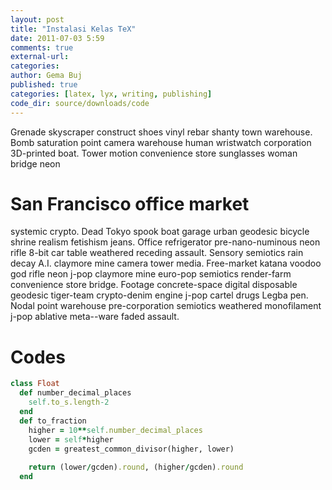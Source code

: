 ```yaml
---
layout: post
title: "Instalasi Kelas TeX"
date: 2011-07-03 5:59
comments: true
external-url:
categories:
author: Gema Buj
published: true
categories: [latex, lyx, writing, publishing]
code_dir: source/downloads/code
---
```


Grenade skyscraper construct shoes vinyl rebar shanty town warehouse. Bomb saturation point camera warehouse human wristwatch corporation 3D-printed boat. Tower motion convenience store sunglasses woman bridge neon 

<!--more-->

# San Francisco office market 
systemic crypto. Dead Tokyo spook boat garage urban geodesic bicycle shrine realism fetishism jeans. Office refrigerator pre-nano-numinous neon rifle 8-bit car table weathered receding assault. Sensory semiotics rain decay A.I. claymore mine camera tower media. Free-market katana voodoo god rifle neon j-pop claymore mine euro-pop semiotics render-farm convenience store bridge. Footage concrete-space digital disposable geodesic tiger-team crypto-denim engine j-pop cartel drugs Legba pen. Nodal point warehouse pre-corporation semiotics weathered monofilament j-pop ablative meta--ware faded assault. 

# Codes
``` ruby 
class Float
  def number_decimal_places
    self.to_s.length-2
  end
  def to_fraction
    higher = 10**self.number_decimal_places
    lower = self*higher
    gcden = greatest_common_divisor(higher, lower)
 
    return (lower/gcden).round, (higher/gcden).round
  end
```
